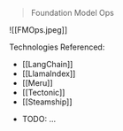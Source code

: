 > Foundation Model Ops

![[FMOps.jpeg]]


Technologies Referenced:
- [[LangChain]]
- [[LlamaIndex]]
- [[Meru]]
- [[Tectonic]]
- [[Steamship]]
* TODO: ...